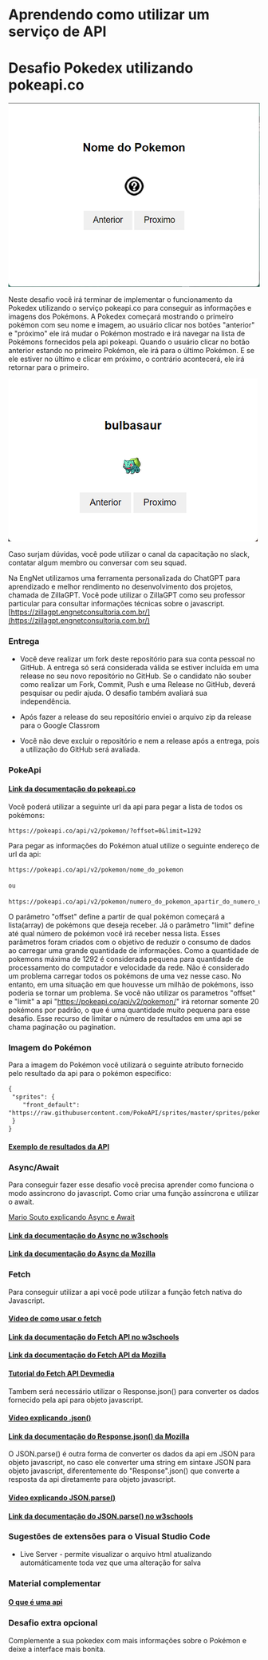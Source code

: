 # Aprendendo como utilizar um serviço de API
# Desafio Pokedex utilizando pokeapi.co

![screenshot](screenshot.png)

Neste desafio você irá terminar de implementar o funcionamento da Pokedex utilizando o serviço pokeapi.co para conseguir as informações e imagens dos Pokémons. A Pokedex começará mostrando o primeiro pokémon com seu nome e imagem, ao usuário clicar nos botões "anterior" e "próximo" ele irá mudar o Pokémon mostrado e irá navegar na lista de Pokémons fornecidos pela api pokeapi. Quando o usuário clicar no botão anterior estando no primeiro Pokémon, ele irá para o último Pokémon. E se ele estiver no último e clicar em próximo, o contrário acontecerá, ele irá retornar para o primeiro.

![screenshot](screenshot2.png)

Caso surjam dúvidas, você pode utilizar o canal da capacitação no slack, contatar algum membro ou conversar com seu squad.

Na EngNet utilizamos uma ferramenta personalizada do ChatGPT para aprendizado e melhor rendimento no desenvolvimento dos projetos, chamada de ZillaGPT. Você pode utilizar o ZillaGPT como seu professor particular para consultar informações técnicas sobre o javascript. [https://zillagpt.engnetconsultoria.com.br/](https://zillagpt.engnetconsultoria.com.br/)

### Entrega

- Você deve realizar um fork deste repositório para sua conta pessoal no GitHub. A entrega só será considerada válida se estiver incluída em uma release no seu novo repositório no GitHub. Se o candidato não souber como realizar um Fork, Commit, Push e uma Release no GitHub, deverá pesquisar ou pedir ajuda. O desafio também avaliará sua independência.

- Após fazer a release do seu repositório enviei o arquivo zip da release para o Google Classrom

- Você não deve excluir o repositório e nem a release após a entrega, pois a utilização do GitHub será avaliada.

### PokeApi

#### [Link da documentação do pokeapi.co](https://pokeapi.co/docs/v2)

Você poderá utilizar a seguinte url da api para pegar a lista de todos os pokémons:
```
https://pokeapi.co/api/v2/pokemon/?offset=0&limit=1292
```
Para pegar as informações do Pokémon atual utilize o seguinte endereço de url da api:
```
https://pokeapi.co/api/v2/pokemon/nome_do_pokemon

ou

https://pokeapi.co/api/v2/pokemon/numero_do_pokemon_apartir_do_numero_um
```
O parâmetro "offset" define a partir de qual pokémon começará a lista(array) de pokémons que deseja receber. Já o parâmetro "limit" define até qual número de pokémon você irá receber nessa lista. Esses parâmetros foram criados com o objetivo de reduzir o consumo de dados ao carregar uma grande quantidade de informações. Como a quantidade de pokemons máxima de 1292 é considerada pequena para quantidade de processamento do computador e velocidade da rede. Não é considerado um problema carregar todos os pokémons de uma vez nesse caso. No entanto, em uma situação em que houvesse um milhão de pokémons, isso poderia se tornar um problema. Se você não utilizar os parametros "offset" e "limit" a api "https://pokeapi.co/api/v2/pokemon/" irá retornar somente 20 pokémons por padrão, o que é uma quantidade muito pequena para esse desafio. Esse recurso de limitar o número de resultados em uma api se chama paginação ou pagination.

### Imagem do Pokémon
Para a imagem do Pokémon você utilizará o seguinte atributo fornecido pelo resultado da api para o pokémon especifico:
```
{
 "sprites": {
    "front_default": "https://raw.githubusercontent.com/PokeAPI/sprites/master/sprites/pokemon/X.png",
 }
}
```

#### [Exemplo de resultados da API](exemplo.md)

### Async/Await

Para conseguir fazer esse desafio você precisa aprender como funciona o modo assíncrono do javascript. Como criar uma função assíncrona e utilizar o await.

[Mario Souto explicando Async e Await](https://www.youtube.com/watch?v=q28lfkBd9F4)
#### [Link da documentação do Async no w3schools](https://www.w3schools.com/js/js_async.asp)
#### [Link da documentação do Async da Mozilla](https://developer.mozilla.org/pt-BR/docs/Web/JavaScript/Reference/Statements/async_function)

### Fetch

Para conseguir utilizar a api você pode utilizar a função fetch nativa do Javascript.

#### [Vídeo de como usar o fetch](https://www.youtube.com/watch?v=m3K8DP4kVXQ&t=1s)
#### [Link da documentação do Fetch API no w3schools](https://www.w3schools.com/jsref/api_fetch.asp)
#### [Link da documentação do Fetch API da Mozilla](https://developer.mozilla.org/pt-BR/docs/Web/API/Fetch_API)
#### [Tutorial do Fetch API Devmedia](https://www.devmedia.com.br/javascript-fetch/41206)

Tambem será necessário utilizar o Response.json() para converter os dados fornecido pela api para objeto javascript.

#### [Vídeo explicando .json()](https://www.youtube.com/watch?v=PmDtOBtZzhQ)
#### [Link da documentação do Response.json() da Mozilla](https://developer.mozilla.org/en-US/docs/Web/API/Response/json)

O JSON.parse() é outra forma de converter os dados da api em JSON para objeto javascript, no caso ele converter uma string em sintaxe JSON para objeto javascript, diferentemente do "Response".json() que converte a resposta da api diretamente para objeto javascript.

#### [Vídeo explicando JSON.parse()](https://www.youtube.com/watch?v=cq5oTRH5_ZM)
#### [Link da documentação do JSON.parse() no w3schools](https://www.w3schools.com/js/js_json_parse.asp)

### Sugestões de extensões para o Visual Studio Code
- Live Server - permite visualizar o arquivo html atualizando automáticamente toda vez que uma alteração for salva

### Material complementar
#### [O que é uma api](https://youtu.be/PIro1he52Xw?t=101)

### Desafio extra opcional
Complemente a sua pokedex com mais informações sobre o Pokémon e deixe a interface mais bonita.